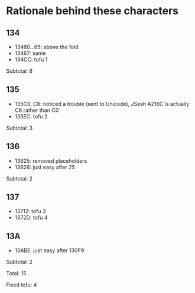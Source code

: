 ﻿# Rationale behind these characters

## 134
- 13460…65: above the fold
- 13467: same
- 134CC: tofu 1

Subtotal: 8

## 135
- 135C0, C8: noticed a trouble (sent to Unicode), JSesh A216C is actually C8 rather than C0
- 135EC: tofu 2

Subtotal: 3

## 136
- 13625: removed placeholders
- 13626: just easy after 25

Subtotal: 2

## 137
- 13712: tofu 3
- 1372D: tofu 4

## 13A
- 13ABE: just easy after 130F9

Subtotal: 2

Total: 15

Fixed tofu: 4
